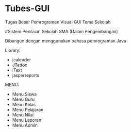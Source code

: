 # Tubes-GUI
Tugas Besar Pemrograman Visual GUI Tema Sekolah

#Sistem Penilaian Sekolah SMA (Dalam Pengembangan)

Dibangun dengan menggunakan bahasa pemrograman Java

Library:
- jcalender
- JTattoo
- iText
- jasperreports

MENU:
- Menu Siswa
- Menu Guru
- Menu Kelas
- Menu Pelajaran
- Menu Nilai
- Menu Laporan
- Menu Admin
